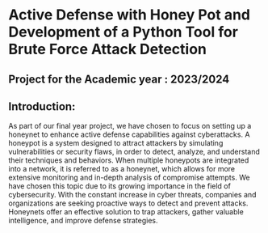 # Active Defense with Honey Pot and Development of a Python Tool for Brute Force Attack Detection
## Project for the Academic year : 2023/2024

## Introduction:
As part of our final year project, we have chosen to focus on setting up a honeynet to enhance
active defense capabilities against cyberattacks. A honeypot is a system designed to attract
attackers by simulating vulnerabilities or security flaws, in order to detect, analyze, and
understand their techniques and behaviors. When multiple honeypots are integrated into a
network, it is referred to as a honeynet, which allows for more extensive monitoring and
in-depth analysis of compromise attempts.
We have chosen this topic due to its growing importance in the field of cybersecurity. With
the constant increase in cyber threats, companies and organizations are seeking proactive
ways to detect and prevent attacks. Honeynets offer an effective solution to trap attackers,
gather valuable intelligence, and improve defense strategies.
